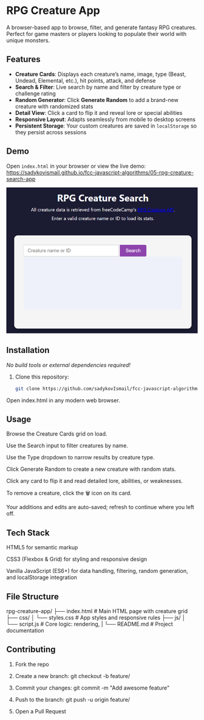 # RPG Creature App

A browser-based app to browse, filter, and generate fantasy RPG creatures. Perfect for game masters or players looking to populate their world with unique monsters.

## Features

- **Creature Cards**: Displays each creature’s name, image, type (Beast, Undead, Elemental, etc.), hit points, attack, and defense  
- **Search & Filter**: Live search by name and filter by creature type or challenge rating  
- **Random Generator**: Click **Generate Random** to add a brand-new creature with randomized stats  
- **Detail View**: Click a card to flip it and reveal lore or special abilities  
- **Responsive Layout**: Adapts seamlessly from mobile to desktop screens  
- **Persistent Storage**: Your custom creatures are saved in `localStorage` so they persist across sessions  

## Demo

Open `index.html` in your browser or view the live demo:  
<https://sadykovismail.github.io/fcc-javascript-algorithms/05-rpg-creature-search-app>

![Screenshot of the RPG Creature App](./screenshot.png)

## Installation

_No build tools or external dependencies required!_

1. Clone this repository:  
   ```bash
   git clone https://github.com/sadykovIsmail/fcc-javascript-algorithms/tree/main/05-rpg-creature-search-app
Open index.html in any modern web browser.

## Usage
Browse the Creature Cards grid on load.

Use the Search input to filter creatures by name.

Use the Type dropdown to narrow results by creature type.

Click Generate Random to create a new creature with random stats.

Click any card to flip it and read detailed lore, abilities, or weaknesses.

To remove a creature, click the 🗑️ icon on its card.

Your additions and edits are auto-saved; refresh to continue where you left off.

## Tech Stack
HTML5 for semantic markup

CSS3 (Flexbox & Grid) for styling and responsive design

Vanilla JavaScript (ES6+) for data handling, filtering, random generation, and localStorage integration

## File Structure

rpg-creature-app/
├── index.html              # Main HTML page with creature grid
├── css/
│   └── styles.css          # App styles and responsive rules
├── js/
│   └── script.js           # Core logic: rendering, 
|
└── README.md               # Project documentation

## Contributing
1) Fork the repo

2) Create a new branch:
git checkout -b feature/<your-branch-name>

3) Commit your changes:
git commit -m "Add awesome feature"

4) Push to the branch:
git push -u origin feature/<your-branch-name>

5) Open a Pull Request